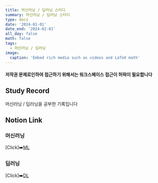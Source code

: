 ```yaml
---
title: 머신러닝 / 딥러닝 스터디
summary: 머신러닝 / 딥러닝 스터디
type: docs
date: '2024-01-01'
date_end: '2024-02-01'
all_day: false
math: false
tags:
  - 머신러닝 / 딥러닝
image:
  caption: 'Embed rich media such as videos and LaTeX math'
---
```

#### 저작권 문제로인하여 접근하기 위해서는 워크스페이스 접근이 허락이 필요합니다

## Study Record

머신러닝 / 딥러닝을 공부한 기록입니다

## Notion Link
### 머신러닝
[Click]➡️[ML](https://www.notion.so/8062cef78b5e4a7fbd643bd67e4ce12e?pvs=4)
### 딥러닝
[Click]➡️[DL](https://www.notion.so/a89739bbefa04049b3d1d1ffce56545a?pvs=4)
